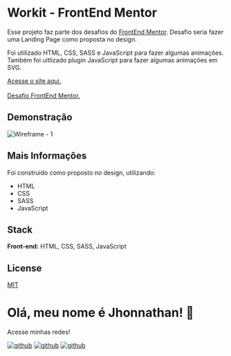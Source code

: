 # Workit - FrontEnd Mentor

Esse projeto faz parte dos desafios do [FrontEnd Mentor](https://www.frontendmentor.io/).
Desafio seria fazer uma Landing Page como proposta no design.

Foi utilizado HTML, CSS, SASS e JavaScript para fazer algumas animações. Também foi uitlizado plugin JavaScript para fazer algumas animações em SVG.

[Acesse o site aqui.](https://workit-frontendmentor.vercel.app/)
<br>
<br>
[Desafio FrontEnd Mentor.](https://www.frontendmentor.io/challenges/workit-landing-page-2fYnyle5lu/hub)

## Demonstração

![Wireframe - 1](https://user-images.githubusercontent.com/82620787/232927558-7af987b6-0ded-454e-ad07-be3490a0e268.png)

## Mais Informações

Foi construído como proposto no design, utilizando:

- HTML
- CSS
- SASS
- JavaScript

## Stack

**Front-end:** HTML, CSS, SASS, JavaScript

## License

[MIT](https://choosealicense.com/licenses/mit/)

# Olá, meu nome é Jhonnathan! 👋

<p>Acesse minhas redes!</p>

[![github](https://img.shields.io/badge/-github-%23333?style=for-the-badge&logo=github&logoColor=white)](https://github.com/jhonnathandc)
[![github](https://img.shields.io/badge/-LinkedIn-%230077B5?style=for-the-badge&logo=linkedin&logoColor=white)]("https://www.linkedin.com/in/jhonnathan-cora-6427661b0/)
[![github](https://img.shields.io/badge/-instagram-%23E4405F?style=for-the-badge&logo=instagram&logoColor=white)](https://www.instagram.com/jhonnathandc/)
